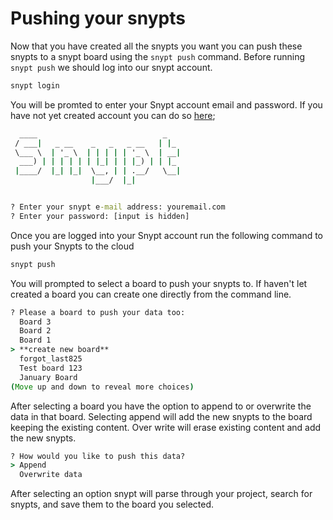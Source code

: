 # Pushing your snypts

Now that you have created all the snypts you want you can push these snypts to a snypt board using the 
``snypt push`` command. Before running ``snypt push`` we should log into our snypt account. 
```cmd
snypt login
```
You will be promted to enter your Snypt account email and password. If you have not yet created account 
you can do so [here](https://www.snypt.io/signup);
```cmd
  ____                            _
 / ___|   _ __    _   _   _ __   | |_
 \___ \  | '_ \  | | | | | '_ \  | __|
  ___) | | | | | | |_| | | |_) | | |_
 |____/  |_| |_|  \__, | | .__/   \__|
                  |___/  |_|


? Enter your snypt e-mail address: youremail.com
? Enter your password: [input is hidden]

```

Once you are logged into your Snypt account run the following command to push your Snypts 
to the cloud

```cmd
snypt push
```
You will prompted to select a board to push your snypts to. If haven't let created a board you 
can create one directly from the command line. 

```cmd
? Please a board to push your data too:
  Board 3
  Board 2
  Board 1
> **create new board**
  forgot_last825
  Test board 123
  January Board
(Move up and down to reveal more choices)
```
After selecting a board you have the option to append to or overwrite the data in that board.
Selecting append will add the new snypts to the board keeping the existing content. Over write will 
erase existing content and add the new snypts.

```cmd
? How would you like to push this data?
> Append
  Overwrite data    
```

After selecting an option snypt will parse through your project, search for snypts, and save them
to the board you selected.
